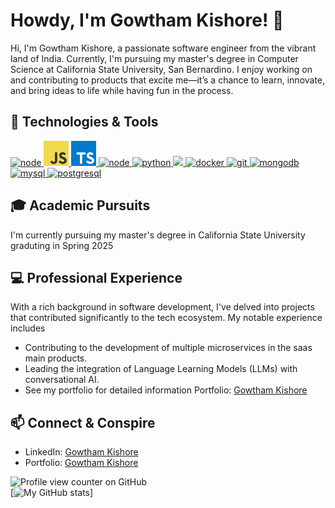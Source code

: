 # Howdy, I'm Gowtham Kishore! 👋

Hi, I'm Gowtham Kishore, a passionate software engineer from the vibrant land of India. Currently, I'm pursuing my master's degree in Computer Science at California State University, San Bernardino. I enjoy working on and contributing to products that excite me—it’s a chance to learn, innovate, and bring ideas to life while having fun in the process.

## 🔧 Technologies & Tools

<p align="left" dir="auto">
  <a href="https://nodejs.org/" rel="nofollow"> <img src="https://github.com/nodejs.png?size=40" alt="node" width="40" height="40" data-canonical-src="https://upload.wikimedia.org/wikipedia/commons/d/d9/Node.js_logo.svg" style="max-width: 100%;"> </a>
  <a href="https://developer.mozilla.org/en-US/docs/Web/JavaScript" rel="nofollow"> <img src="https://raw.githubusercontent.com/github/explore/80688e429a7d4ef2fca1e82350fe8e3517d3494d/topics/javascript/javascript.png" alt="javascript" width="40" height="40" data-canonical-src="https://upload.wikimedia.org/wikipedia/commons/6/6a/JavaScript-logo.png" style="max-width: 100%;"> </a>
  <a href="https://www.typescriptlang.org/" rel="nofollow"> <img src="https://raw.githubusercontent.com/github/explore/80688e429a7d4ef2fca1e82350fe8e3517d3494d/topics/typescript/typescript.png" alt="typescript" width="40" height="40" data-canonical-src="https://upload.wikimedia.org/wikipedia/commons/4/4c/Typescript_logo_2020.svg" style="max-width: 100%;"> </a>
  <a href="https://expressjs.com/" rel="nofollow"> <img src="https://avatars.githubusercontent.com/u/5658226?s=40&v=4" alt="node" width="40" height="40" data-canonical-src="https://upload.wikimedia.org/wikipedia/commons/d/d9/Node.js_logo.svg" style="max-width: 100%;"> </a>
  <a href="https://www.python.org" rel="nofollow"> 
  <img src="https://github.com/python.png?size=40" alt="python" width="40" height="40" data-canonical-src="https://upload.wikimedia.org/wikipedia/commons/c/c3/Python-logo-notext.svg" style="max-width: 100%;"> 
  </a>
  <a href="https://redis.io/" rel="nofollow"> <img src="https://avatars.githubusercontent.com/u/1529926?s=48&v=4" style="max-width: 100%;"> </a>
  <a href="https://www.docker.com/" rel="nofollow"> <img src="https://github.com/docker-library.png?size=40" alt="docker" width="40" height="40" data-canonical-src="https://www.docker.com/wp-content/uploads/2022/03/vertical-logo-monochromatic.png" style="max-width: 100%;"> </a>
  <a href="https://git-scm.com/" rel="nofollow"> <img src="https://github.com/git.png?size=40" alt="git" width="40" height="40" data-canonical-src="https://www.vectorlogo.zone/logos/git-scm/git-scm-icon.svg" style="max-width: 100%;"> </a>
  <a href="https://www.mongodb.com/" rel="nofollow"> <img src="https://github.com/mongodb.png?size=40" alt="mongodb" width="40" height="40" data-canonical-src="https://w7.pngwing.com/pngs/63/19/png-transparent-mongodb-database-nosql-postgresql-mongo-text-logo-business-thumbnail.png" style="max-width: 100%;"> </a>
  <a href="https://www.mysql.com/" rel="nofollow"> <img src="https://github.com/mysql.png?size=40" alt="mysql" width="40" height="40" data-canonical-src="https://upload.wikimedia.org/wikipedia/commons/0/0a/MySQL_textlogo.svg" style="max-width: 100%;"> </a>
  <a href="https://www.postgresql.org" rel="nofollow"> <img src="https://github.com/postgres.png?size=40" alt="postgresql" width="40" height="40" data-canonical-src="https://upload.wikimedia.org/wikipedia/commons/2/29/Postgresql_elephant.svg" style="max-width: 100%;"> </a>
</p>

## 🎓 Academic Pursuits

I'm currently pursuing my master's degree in California State University graduting in Spring 2025

## 💻 Professional Experience

With a rich background in software development, I've delved into projects that contributed significantly to the tech ecosystem. My notable experience includes

- Contributing to the development of multiple microservices in the saas main products.
- Leading the integration of Language Learning Models (LLMs) with conversational AI.
-  See my portfolio for detailed information Portfolio: [Gowtham Kishore](https://gowtham-kishore.me)


## 📫 Connect & Conspire

- LinkedIn: [Gowtham Kishore](https://www.linkedin.com/in/gowtham-kishore-gk-aa597715a/)
- Portfolio: [Gowtham Kishore](https://www.gowtham-kishore.me)


![Profile view counter on GitHub](https://komarev.com/ghpvc/?username=perisicnikola37)
<br/>
[![My GitHub stats](https://github-readme-stats.vercel.app/api?username=gowthamkishore3799)]




